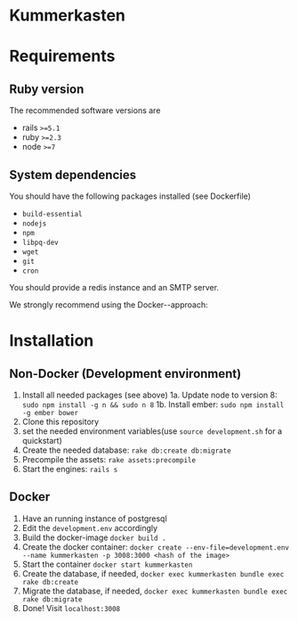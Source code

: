 # Kummerkasten

# Requirements

## Ruby version
The recommended software versions are
  - rails `>=5.1`
  - ruby `>=2.3`
  - node `>=7`

## System dependencies
You should have the following packages installed (see Dockerfile)
  - `build-essential`
  - `nodejs`
  - `npm`
  - `libpq-dev`
  - `wget`
  - `git`
  - `cron`

You should provide a redis instance and an SMTP server.

We strongly recommend using the Docker--approach:

# Installation
## Non-Docker (Development environment)

1. Install all needed packages (see above)
1a. Update node to version 8: `sudo npm install -g n && sudo n 8`
1b. Install ember: `sudo npm install -g ember bower`
2. Clone this repository
3. set the needed environment variables(use `source development.sh` for a quickstart)
4. Create the needed database: `rake db:create db:migrate`
5. Precompile the assets: `rake assets:precompile`
6. Start the engines: `rails s`

## Docker

1. Have an running instance of postgresql
2. Edit the `development.env` accordingly
3. Build the docker-image `docker build .`
4. Create the docker container: `docker create --env-file=development.env --name kummerkasten -p 3008:3000 <hash of the image>`
5. Start the container `docker start kummerkasten`
6. Create the database, if needed, `docker exec kummerkasten bundle exec rake db:create`
7. Migrate the database, if needed, `docker exec kummerkasten bundle exec rake db:migrate`
8. Done! Visit `localhost:3008`
